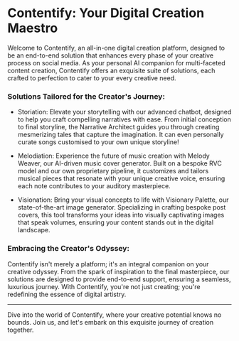 Contentify: Your Digital Creation Maestro
=========================================

Welcome to Contentify, an all-in-one digital creation platform, designed to be an end-to-end solution that enhances every phase of your creative process on social media. As your personal AI companion for multi-faceted content creation, Contentify offers an exquisite suite of solutions, each crafted to perfection to cater to your every creative need.

### Solutions Tailored for the Creator's Journey:

-   Storiation: Elevate your storytelling with our advanced chatbot, designed to help you craft compelling narratives with ease. From initial conception to final storyline, the Narrative Architect guides you through creating mesmerizing tales that capture the imagination. It can even personally curate songs customised to your own unique storyline!

-   Melodiation: Experience the future of music creation with Melody Weaver, our AI-driven music cover generator. Built on a bespoke RVC model and our own proprietary pipeline, it customizes and tailors musical pieces that resonate with your unique creative voice, ensuring each note contributes to your auditory masterpiece.

-   Visionation: Bring your visual concepts to life with Visionary Palette, our state-of-the-art image generator. Specializing in crafting bespoke post covers, this tool transforms your ideas into visually captivating images that speak volumes, ensuring your content stands out in the digital landscape.

### Embracing the Creator's Odyssey:

Contentify isn't merely a platform; it's an integral companion on your creative odyssey. From the spark of inspiration to the final masterpiece, our solutions are designed to provide end-to-end support, ensuring a seamless, luxurious journey. With Contentify, you're not just creating; you're redefining the essence of digital artistry.

* * * * *

Dive into the world of Contentify, where your creative potential knows no bounds. Join us, and let's embark on this exquisite journey of creation together.

